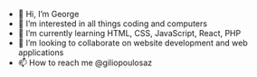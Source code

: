 - 👋 Hi, I’m George
- 👀 I’m interested in all things coding and computers
- 🌱 I’m currently learning HTML, CSS, JavaScript, React, PHP
- 💞️ I’m looking to collaborate on website development and web applications 
- 📫 How to reach me @giliopoulosaz 

<!---
giliopoulosaz/giliopoulosaz is a ✨ special ✨ repository because its `README.md` (this file) appears on your GitHub profile.
You can click the Preview link to take a look at your changes.
--->
